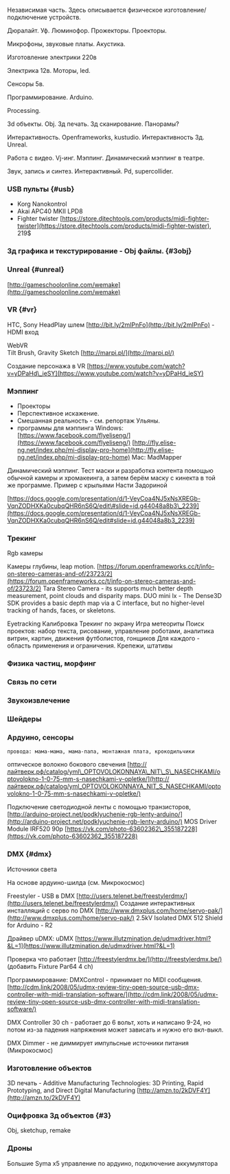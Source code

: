 

Независимая часть. Здесь описывается физическое изготовление/подключение устройств.

Дюралайт. Уф. Люминофор. Прожекторы. Проекторы.

Микрофоны, звуковые платы. Акустика.

Изготовление электрики 220в

Электрика 12в. Моторы, led.

Сенсоры 5в.

Программирование. Arduino.

Processing.

3d объекты. Obj. 3д печать. 3д сканирование. Панорамы?

Интерактивность. Openframeworks, kustudio. Интерактивность 3д. Unreal.

Работа с видео. Vj-инг. Мэппинг. Динамический мэппинг в театре.

Звук, запись и синтез. Интерактивный. Pd, supercollider.

### USB пульты {#usb}

* Korg Nanokontrol
* Akai APC40 MKII LPD8
* Fighter twister [https://store.djtechtools.com/products/midi-fighter-twister](https://store.djtechtools.com/products/midi-fighter-twister), 219$

### 3д графика и текстурирование - Obj файлы. {#3obj}

### Unreal {#unreal}

[http://gameschoolonline.com/wemake](http://gameschoolonline.com/wemake)

### VR {#vr}

HTC, Sony HeadPlay шлем [http://bit.ly/2mIPnFo](http://bit.ly/2mIPnFo) - HDMI вход

WebVR  
 Tilt Brush, Gravity Sketch [http://marpi.pl/](http://marpi.pl/)

Создание персонажа в VR [https://www.youtube.com/watch?v=yDPaHd\_ieSY](https://www.youtube.com/watch?v=yDPaHd_ieSY)

### Мэппинг

* Проекторы
* Перспективное искажение.
* Смешанная реальность - см. репортаж Ульяны.
* программы для мэппинга Windows: [https://www.facebook.com/flyeliseng/](https://www.facebook.com/flyeliseng/) [http://fly.elise-ng.net/index.php/mi-display-pro-home](http://fly.elise-ng.net/index.php/mi-display-pro-home) Mac: MadMapper

Динамический мэппинг. Тест маски и разработка контента помощью обычной камеры и хромакеинга, а затем берём маску с кинекта в той же программе. Пример с крыльями Насти Задориной

[https://docs.google.com/presentation/d/1-VeyCoa4NJ5xNsXREGb-VqnZODHXKa0cubqQHR6nS6Q/edit\#slide=id.g44048a8b3\_2239](https://docs.google.com/presentation/d/1-VeyCoa4NJ5xNsXREGb-VqnZODHXKa0cubqQHR6nS6Q/edit#slide=id.g44048a8b3_2239)

### Трекинг

Rgb камеры

Камеры глубины, leap motion. [https://forum.openframeworks.cc/t/info-on-stereo-cameras-and-of/23723/2](https://forum.openframeworks.cc/t/info-on-stereo-cameras-and-of/23723/2) Tara Stereo Camera - its supports much better depth measurement, point clouds and disparity maps. DUO mini lx - The Dense3D SDK provides a basic depth map via a C interface, but no higher-level tracking of hands, faces, or skeletons.

Eyetracking Калибровка Трекинг по экрану Игра метеориты Поиск проектов: набор текста, рисование, управление роботами, аналитика витрин, картин, движения футболистов, гонщиков Для каждого - область применения и ограничения. Крепежи, штативы

### Физика частиц, морфинг

### Связь по сети

### Звукоизвлечение

### Шейдеры

### Ардуино, сенсоры

```
провода: мама-мама, мама-папа, монтажная плата, крокодильчики
```

оптическое волокно бокового свечения [http://лайтверк.рф/catalog/yml\_OPTOVOLOKONNAYA\_NIT\_S\_NASECHKAMI/optovolokno-1-0-75-mm-s-nasechkami-v-opletke/](http://лайтверк.рф/catalog/yml_OPTOVOLOKONNAYA_NIT_S_NASECHKAMI/optovolokno-1-0-75-mm-s-nasechkami-v-opletke/)

Подключение светодиодной ленты с помощью транзисторов, [http://arduino-project.net/podklyuchenie-rgb-lenty-arduino/](http://arduino-project.net/podklyuchenie-rgb-lenty-arduino/) MOS Driver Module IRF520 90р [https://vk.com/photo-63602362\_355187228](https://vk.com/photo-63602362_355187228)

### DMX {#dmx}

Источники света

На основе ардуино-шилда \(см. Микрокосмос\)

Freestyler - USB в DMX [http://users.telenet.be/freestylerdmx/](http://users.telenet.be/freestylerdmx/) Создание интерактивных инсталляций с серво по DMX [http://www.dmxplus.com/home/servo-pak/](http://www.dmxplus.com/home/servo-pak/) 2.5kV Isolated DMX 512 Shield for Arduino - R2

Драйвер uDMX: uDMX [https://www.illutzmination.de/udmxdriver.html?&L=1](https://www.illutzmination.de/udmxdriver.html?&L=1)

Проверка что работает [http://freestylerdmx.be/](http://freestylerdmx.be/) \(добавить Fixture Par64 4 ch\)

Программирование: DMXControl - принимает по MIDI сообщения. [http://cdm.link/2008/05/udmx-review-tiny-open-source-usb-dmx-controller-with-midi-translation-software/](http://cdm.link/2008/05/udmx-review-tiny-open-source-usb-dmx-controller-with-midi-translation-software/)

DMX Controller 30 ch - работает до 6 вольт, хоть и написано 9-24, но потом из-за падения напряжения может зависать и нужно его вкл-выкл.

DMX Dimmer - не диммирует импульсные источники питания \(Микрокосмос\)

### Изготовление объектов

3D печать - Additive Manufacturing Technologies: 3D Printing, Rapid Prototyping, and Direct Digital Manufacturing [http://amzn.to/2kDVF4Y](http://amzn.to/2kDVF4Y)

### Оцифровка 3д объектов {#3}

Obj, sketchup, remake

### Дроны

Большие Syma x5 управление по ардуино, подключение аккумулятора

